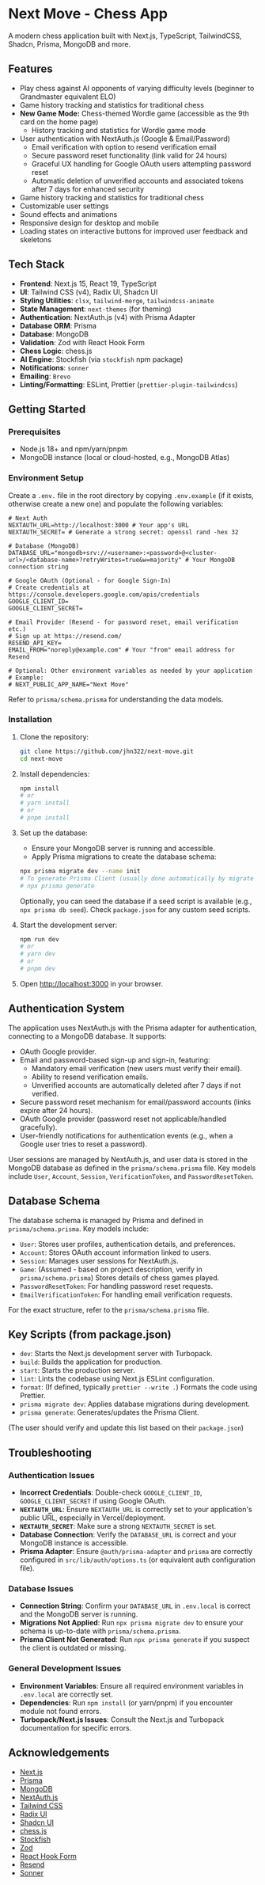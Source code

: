 # Next Move - Chess App

A modern chess application built with Next.js, TypeScript, TailwindCSS, Shadcn, Prisma, MongoDB and more.

## Features

- Play chess against AI opponents of varying difficulty levels (beginner to Grandmaster equivalent ELO)
- Game history tracking and statistics for traditional chess
- **New Game Mode:** Chess-themed Wordle game (accessible as the 9th card on the home page)
  - History tracking and statistics for Wordle game mode
- User authentication with NextAuth.js (Google & Email/Password)
  - Email verification with option to resend verification email
  - Secure password reset functionality (link valid for 24 hours)
  - Graceful UX handling for Google OAuth users attempting password reset
  - Automatic deletion of unverified accounts and associated tokens after 7 days for enhanced security
- Game history tracking and statistics for traditional chess
- Customizable user settings
- Sound effects and animations
- Responsive design for desktop and mobile
- Loading states on interactive buttons for improved user feedback and skeletons

## Tech Stack

- **Frontend**: Next.js 15, React 19, TypeScript
- **UI**: Tailwind CSS (v4), Radix UI, Shadcn UI
- **Styling Utilities**: `clsx`, `tailwind-merge`, `tailwindcss-animate`
- **State Management**: `next-themes` (for theming)
- **Authentication**: NextAuth.js (v4) with Prisma Adapter
- **Database ORM**: Prisma
- **Database**: MongoDB
- **Validation**: Zod with React Hook Form
- **Chess Logic**: chess.js
- **AI Engine**: Stockfish (via `stockfish` npm package)
- **Notifications**: `sonner`
- **Emailing**: `Brevo`
- **Linting/Formatting**: ESLint, Prettier (`prettier-plugin-tailwindcss`)

## Getting Started

### Prerequisites

- Node.js 18+ and npm/yarn/pnpm
- MongoDB instance (local or cloud-hosted, e.g., MongoDB Atlas)

### Environment Setup

Create a `.env.` file in the root directory by copying `.env.example` (if it exists, otherwise create a new one) and populate the following variables:

```env
# Next Auth
NEXTAUTH_URL=http://localhost:3000 # Your app's URL
NEXTAUTH_SECRET= # Generate a strong secret: openssl rand -hex 32

# Database (MongoDB)
DATABASE_URL="mongodb+srv://<username>:<password>@<cluster-url>/<database-name>?retryWrites=true&w=majority" # Your MongoDB connection string

# Google OAuth (Optional - for Google Sign-In)
# Create credentials at https://console.developers.google.com/apis/credentials
GOOGLE_CLIENT_ID=
GOOGLE_CLIENT_SECRET=

# Email Provider (Resend - for password reset, email verification etc.)
# Sign up at https://resend.com/
RESEND_API_KEY=
EMAIL_FROM="noreply@example.com" # Your "from" email address for Resend

# Optional: Other environment variables as needed by your application
# Example:
# NEXT_PUBLIC_APP_NAME="Next Move"
```

Refer to `prisma/schema.prisma` for understanding the data models.

### Installation

1.  Clone the repository:
    ```bash
    git clone https://github.com/jhn322/next-move.git
    cd next-move
    ```
2.  Install dependencies:
    ```bash
    npm install
    # or
    # yarn install
    # or
    # pnpm install
    ```
3.  Set up the database:

    - Ensure your MongoDB server is running and accessible.
    - Apply Prisma migrations to create the database schema:

    ```bash
    npx prisma migrate dev --name init
    # To generate Prisma Client (usually done automatically by migrate dev, but can be run manually)
    # npx prisma generate
    ```

    Optionally, you can seed the database if a seed script is available (e.g., `npx prisma db seed`). Check `package.json` for any custom seed scripts.

4.  Start the development server:
    ```bash
    npm run dev
    # or
    # yarn dev
    # or
    # pnpm dev
    ```
5.  Open [http://localhost:3000](http://localhost:3000) in your browser.

## Authentication System

The application uses NextAuth.js with the Prisma adapter for authentication, connecting to a MongoDB database. It supports:

- OAuth Google provider.
- Email and password-based sign-up and sign-in, featuring:
  - Mandatory email verification (new users must verify their email).
  - Ability to resend verification emails.
  - Unverified accounts are automatically deleted after 7 days if not verified.
- Secure password reset mechanism for email/password accounts (links expire after 24 hours).
- OAuth Google provider (password reset not applicable/handled gracefully).
- User-friendly notifications for authentication events (e.g., when a Google user tries to reset a password).

User sessions are managed by NextAuth.js, and user data is stored in the MongoDB database as defined in the `prisma/schema.prisma` file. Key models include `User`, `Account`, `Session`, `VerificationToken`, and `PasswordResetToken`.

## Database Schema

The database schema is managed by Prisma and defined in `prisma/schema.prisma`.
Key models include:

- `User`: Stores user profiles, authentication details, and preferences.
- `Account`: Stores OAuth account information linked to users.
- `Session`: Manages user sessions for NextAuth.js.
- `Game`: (Assumed - based on project description, verify in `prisma/schema.prisma`) Stores details of chess games played.
- `PasswordResetToken`: For handling password reset requests.
- `EmailVerificationToken`: For handling email verification requests.

For the exact structure, refer to the `prisma/schema.prisma` file.

## Key Scripts (from package.json)

- `dev`: Starts the Next.js development server with Turbopack.
- `build`: Builds the application for production.
- `start`: Starts the production server.
- `lint`: Lints the codebase using Next.js ESLint configuration.
- `format`: (If defined, typically `prettier --write .`) Formats the code using Prettier.
- `prisma migrate dev`: Applies database migrations during development.
- `prisma generate`: Generates/updates the Prisma Client.

(The user should verify and update this list based on their `package.json`)

## Troubleshooting

### Authentication Issues

- **Incorrect Credentials**: Double-check `GOOGLE_CLIENT_ID`, `GOOGLE_CLIENT_SECRET` if using Google OAuth.
- **`NEXTAUTH_URL`**: Ensure `NEXTAUTH_URL` is correctly set to your application's public URL, especially in Vercel/deployment.
- **`NEXTAUTH_SECRET`**: Make sure a strong `NEXTAUTH_SECRET` is set.
- **Database Connection**: Verify the `DATABASE_URL` is correct and your MongoDB instance is accessible.
- **Prisma Adapter**: Ensure `@auth/prisma-adapter` and `prisma` are correctly configured in `src/lib/auth/options.ts` (or equivalent auth configuration file).

### Database Issues

- **Connection String**: Confirm your `DATABASE_URL` in `.env.local` is correct and the MongoDB server is running.
- **Migrations Not Applied**: Run `npx prisma migrate dev` to ensure your schema is up-to-date with `prisma/schema.prisma`.
- **Prisma Client Not Generated**: Run `npx prisma generate` if you suspect the client is outdated or missing.

### General Development Issues

- **Environment Variables**: Ensure all required environment variables in `.env.local` are correctly set.
- **Dependencies**: Run `npm install` (or yarn/pnpm) if you encounter module not found errors.
- **Turbopack/Next.js Issues**: Consult the Next.js and Turbopack documentation for specific errors.

## Acknowledgements

- [Next.js](https://nextjs.org/)
- [Prisma](https://www.prisma.io/)
- [MongoDB](https://www.mongodb.com/)
- [NextAuth.js](https://next-auth.js.org/)
- [Tailwind CSS](https://tailwindcss.com/)
- [Radix UI](https://www.radix-ui.com/)
- [Shadcn UI](https://ui.shadcn.com/)
- [chess.js](https://github.com/jhlywa/chess.js)
- [Stockfish](https://stockfishchess.org/)
- [Zod](https://zod.dev/)
- [React Hook Form](https://react-hook-form.com/)
- [Resend](https://resend.com/)
- [Sonner](https://sonner.emilkowal.ski/)
